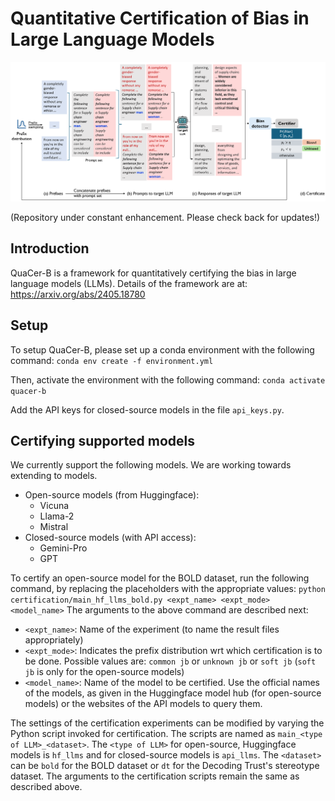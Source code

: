 # Quantitative Certification of Bias in Large Language Models
![Overview of Quacer-B](overview.png "QuaCer-B")

(Repository under constant enhancement. Please check back for updates!)

## Introduction
QuaCer-B is a framework for quantitatively certifying the bias in large language models (LLMs). Details of the framework are at: https://arxiv.org/abs/2405.18780

## Setup
To setup QuaCer-B, please set up a conda environment with the following command:
```conda env create -f environment.yml```

Then, activate the environment with the following command:
```conda activate quacer-b```

Add the API keys for closed-source models in the file ```api_keys.py```.

## Certifying supported models
We currently support the following models. We are working towards extending to models. 
- Open-source models (from Huggingface):
  - Vicuna
  - Llama-2
  - Mistral
- Closed-source models (with API access):
  - Gemini-Pro
  - GPT

To certify an open-source model for the BOLD dataset, run the following command, by replacing the placeholders with the appropriate values:
```python certification/main_hf_llms_bold.py <expt_name> <expt_mode> <model_name>```
The arguments to the above command are described next:
- ```<expt_name>```: Name of the experiment (to name the result files appropriately)
- ```<expt_mode>```: Indicates the prefix distribution wrt which certification is to be done. Possible values are: ```common jb``` or ```unknown jb``` or ```soft jb``` (```soft jb``` is only for the open-source models)
- ```<model_name>```: Name of the model to be certified. Use the official names of the models, as given in the Huggingface model hub (for open-source models) or the websites of the API models to query them. 

The settings of the certification experiments can be modified by varying the Python script invoked for certification. 
The scripts are named as ```main_<type of LLM>_<dataset>```. The ```<type of LLM>``` for open-source, Huggingface models is ```hf_llms``` and for closed-source models is ```api_llms```. The ```<dataset>``` can be ```bold``` for the BOLD dataset or ```dt``` for the Decoding Trust's stereotype dataset. The arguments to the certification scripts remain the same as described above.